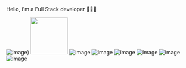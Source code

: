 Hello, i'm a Full Stack developer 👩🏻‍💻


![image](https://upload.wikimedia.org/wikipedia/commons/6/6a/JavaScript-logo.png))
<img src="(https://upload.wikimedia.org/wikipedia/commons/6/6a/JavaScript-logo.png))" width="100" />
![image](https://github.com/juliefort/juliefort/assets/141854188/2626dbd5-21e5-4b0b-ae01-7e9533d0e09d)
![image](https://github.com/juliefort/juliefort/assets/141854188/509deb85-99e4-41bc-a240-99df18365908)
![image](https://github.com/juliefort/juliefort/assets/141854188/2cd7fda4-3099-4145-8247-155264fb363b)
![image](https://github.com/juliefort/juliefort/assets/141854188/b6e0ab70-08c6-45f4-99fc-079d9a9488b9)
![image](https://github.com/juliefort/juliefort/assets/141854188/6bbb62be-272d-4626-9aa6-a2f5b1e0ed10)
![image](https://github.com/juliefort/juliefort/assets/141854188/17a2ccfb-f9a9-4154-aec1-94fce5275c83)






